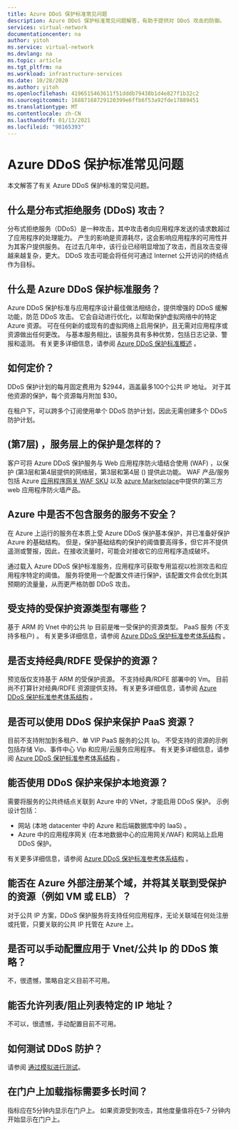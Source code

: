 ```yaml
---
title: Azure DDoS 保护标准常见问题
description: Azure DDoS 保护标准常见问题解答，有助于提供对 DDoS 攻击的防御。
services: virtual-network
documentationcenter: na
author: yitoh
ms.service: virtual-network
ms.devlang: na
ms.topic: article
ms.tgt_pltfrm: na
ms.workload: infrastructure-services
ms.date: 10/28/2020
ms.author: yitoh
ms.openlocfilehash: 4196515463611f51dddb79438b1d4e827f1b32c2
ms.sourcegitcommit: 16887168729120399e6ffb6f53a92fde17889451
ms.translationtype: MT
ms.contentlocale: zh-CN
ms.lasthandoff: 01/13/2021
ms.locfileid: "98165393"
---
```

# <a name="azure-ddos-protection-standard-frequent-asked-questions"></a>Azure DDoS 保护标准常见问题

本文解答了有关 Azure DDoS 保护标准的常见问题。 

## <a name="what-is-a-distributed-denial-of-service-ddos-attack"></a>什么是分布式拒绝服务 (DDoS) 攻击？
分布式拒绝服务（DDoS）是一种攻击，其中攻击者向应用程序发送的请求数超过了应用程序的处理能力。 产生的影响是资源耗尽，这会影响应用程序的可用性并为其客户提供服务。 在过去几年中，该行业已经明显增加了攻击，而且攻击变得越来越复杂，更大。 DDoS 攻击可能会将任何可通过 Internet 公开访问的终结点作为目标。

## <a name="what-is-azure-ddos-protection-standard-service"></a>什么是 Azure DDoS 保护标准服务？
Azure DDoS 保护标准与应用程序设计最佳做法相结合，提供增强的 DDoS 缓解功能，防范 DDoS 攻击。 它会自动进行优化，以帮助保护虚拟网络中的特定 Azure 资源。 可在任何新的或现有的虚拟网络上启用保护，且无需对应用程序或资源做出任何更改。 与基本服务相比，该服务具有多种优势，包括日志记录、警报和遥测。 有关更多详细信息，请参阅 [Azure DDoS 保护标准概述](ddos-protection-overview.md) 。 

## <a name="how-does-pricing-work"></a>如何定价？
DDoS 保护计划的每月固定费用为 $2944，涵盖最多100个公共 IP 地址。 对于其他资源的保护，每个资源每月附加 $30。 

在租户下，可以跨多个订阅使用单个 DDoS 防护计划，因此无需创建多个 DDoS 防护计划。

## <a name="what-about-protection-at-the-service-layer-layer-7"></a> (第7层) ，服务层上的保护是怎样的？
客户可将 Azure DDoS 保护服务与 Web 应用程序防火墙结合使用 (WAF) ，以保护 (第3层和第4层提供的网络层，第3层和第4层 () 提供此功能。 WAF 产品/服务包括 Azure [应用程序网关 WAF SKU](../web-application-firewall/ag/ag-overview.md?toc=%2fazure%2fvirtual-network%2ftoc.json) 以及 [azure Marketplace](https://azuremarketplace.microsoft.com/marketplace/apps?page=1&search=web%20application%20firewall)中提供的第三方 web 应用程序防火墙产品。

## <a name="are-services-unsafe-in-azure-without-the-service"></a>Azure 中是否不包含服务的服务不安全？
在 Azure 上运行的服务在本质上受 Azure DDoS 保护基本保护，并已准备好保护 Azure 的基础结构。 但是，保护基础结构的保护的阈值要高得多，但它并不提供遥测或警报，因此，在接收流量时，可能会对接收它的应用程序造成破坏。 

通过载入 Azure DDoS 保护标准服务，应用程序可获取专用监视以检测攻击和应用程序特定的阈值。 服务将使用一个配置文件进行保护，该配置文件会优化到其预期的流量量，从而更严格防御 DDoS 攻击。

## <a name="what-are-the-supported-protected-resource-types"></a>受支持的受保护资源类型有哪些？
基于 ARM 的 Vnet 中的公共 Ip 目前是唯一受保护的资源类型。 PaaS 服务 (不支持多租户) 。 有关更多详细信息，请参阅 [Azure DDoS 保护标准参考体系结构](ddos-protection-reference-architectures.md) 。

## <a name="are-classicrdfe-protected-resources-supported"></a>是否支持经典/RDFE 受保护的资源？
预览版仅支持基于 ARM 的受保护资源。 不支持经典/RDFE 部署中的 Vm。 目前尚不打算针对经典/RDFE 资源提供支持。 有关更多详细信息，请参阅 [Azure DDoS 保护标准参考体系结构](ddos-protection-reference-architectures.md) 。

## <a name="can-i-protect-my-paas-resources-using-ddos-protection"></a>是否可以使用 DDoS 保护来保护 PaaS 资源？
目前不支持附加到多租户、单 VIP PaaS 服务的公共 Ip。 不受支持的资源的示例包括存储 Vip、事件中心 Vip 和应用/云服务应用程序。 有关更多详细信息，请参阅 [Azure DDoS 保护标准参考体系结构](ddos-protection-reference-architectures.md) 。

## <a name="can-i-protect-my-on-premise-resources-using-ddos-protection"></a>能否使用 DDoS 保护来保护本地资源？
需要将服务的公共终结点关联到 Azure 中的 VNet，才能启用 DDoS 保护。 示例设计包括：
- 网站 (本地 datacenter 中的 Azure 和后端数据库中的 IaaS) 。 
- Azure 中的应用程序网关 (在本地数据中心的应用网关/WAF) 和网站上启用 DDoS 保护。

有关更多详细信息，请参阅 [Azure DDoS 保护标准参考体系结构](ddos-protection-reference-architectures.md) 。

## <a name="can-i-register-a-domain-outside-of-azure-and-associate-that-to-a-protected-resource-like-vm-or-elb"></a>能否在 Azure 外部注册某个域，并将其关联到受保护的资源（例如 VM 或 ELB）？
对于公共 IP 方案，DDoS 保护服务将支持任何应用程序，无论关联域在何处注册或托管，只要关联的公共 IP 托管在 Azure 上。 

## <a name="can-i-manually-configure-the-ddos-policy-applied-to-the-vnetspublic-ips"></a>是否可以手动配置应用于 Vnet/公共 Ip 的 DDoS 策略？
不，很遗憾，策略自定义目前不可用。

## <a name="can-i-allowlistblocklist-specific-ip-addresses"></a>能否允许列表/阻止列表特定的 IP 地址？
不可以，很遗憾，手动配置目前不可用。

## <a name="how-can-i-test-ddos-protection"></a>如何测试 DDoS 防护？
请参阅 [通过模拟进行测试](test-through-simulations.md)。

## <a name="how-long-does-it-take-for-the-metrics-to-load-on-portal"></a>在门户上加载指标需要多长时间？
指标应在5分钟内显示在门户上。 如果资源受到攻击，其他度量值将在5-7 分钟内开始显示在门户上。 
    
